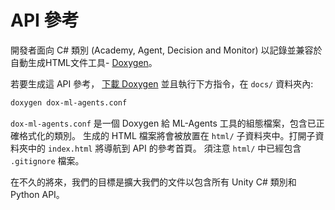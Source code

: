 # API 參考

開發者面向 C# 類別 (Academy, Agent, Decision and Monitor) 以記錄並兼容於自動生成HTML文件工具-
[Doxygen](http://www.stack.nl/~dimitri/doxygen/)。

若要生成這 API 參考，
[下載 Doxygen](http://www.stack.nl/~dimitri/doxygen/download.html)
並且執行下方指令，在 `docs/` 資料夾內:

```sh
doxygen dox-ml-agents.conf
```

`dox-ml-agents.conf` 是一個 Doxygen 給 ML-Agents 工具的組態檔案，包含已正確格式化的類別。
生成的 HTML 檔案將會被放置在 `html/` 子資料夾中。打開子資料夾中的 `index.html` 將導航到 API 的參考首頁。
須注意 `html/` 中已經包含 `.gitignore` 檔案。

在不久的將來，我們的目標是擴大我們的文件以包含所有 Unity C# 類別和 Python API。
